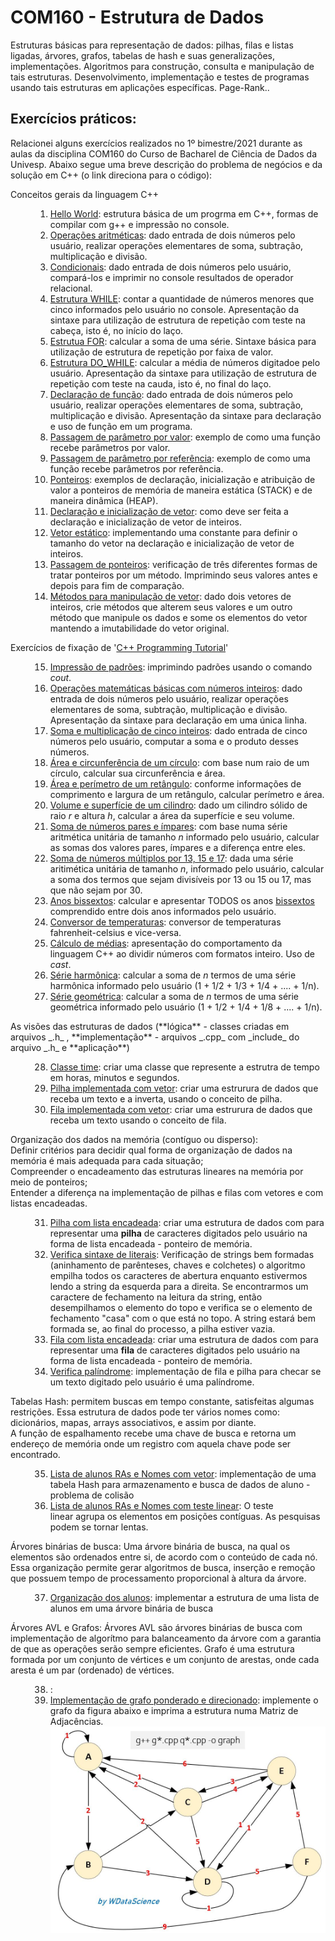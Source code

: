 # COM160 - Estrutura de Dados

Estruturas básicas para representação de dados: pilhas, filas e listas ligadas, árvores, grafos, tabelas de hash e
suas generalizações, implementações. Algoritmos para construção, consulta e manipulação de tais estruturas.
Desenvolvimento, implementação e testes de programas usando tais estruturas em aplicações específicas. Page-Rank.. 

## Exercícios práticos:

Relacionei alguns exercícios realizados no 1º bimestre/2021 durante as aulas da disciplina COM160 do Curso de Bacharel de Ciência de Dados da Univesp. Abaixo segue uma breve descrição do problema de negócios e da solução em C++ (o link direciona para o código):

<dl>
<dt>Conceitos gerais da linguagem C++</dt>
<dd>

1. [Hello World](Sem1/helloworld.cpp): estrutura básica de um progrma em C++, formas de compilar com g++ e impressão no console.
2. [Operações aritméticas](Sem1/operacoes_matematicas.cpp): dado entrada de dois números pelo usuário, realizar operações elementares de soma, subtração, multiplicação e divisão.
3. [Condicionais](Sem1/condicionais.cpp): dado entrada de dois números pelo usuário, compará-los e imprimir no console resultados de operador relacional.
4. [Estrutura WHILE](Sem1/repeticao_while.cpp): contar a quantidade de números menores que cinco informados pelo usuário no console. Apresentação da sintaxe para utilização de estrutura de repetição com teste na cabeça, isto é, no início do laço.
5. [Estrutua FOR](Sem1/repeticao_for.cpp): calcular a soma de uma série. Sintaxe básica para utilização de estrutura de repetição por faixa de valor.
6. [Estrutura DO_WHILE](Sem1/repeticao_do_while.cpp): calcular a média de números digitadoe pelo usuário. Apresentação da sintaxe para utilização de estrutura de repetição com teste na cauda, isto é, no final do laço.
7. [Declaração de função](Sem1/declaracao_funcao.cpp): dado entrada de dois números pelo usuário, realizar operações elementares de soma, subtração, multiplicação e divisão. Apresentação da sintaxe para declaração e uso de função em um programa.
8. [Passagem de parâmetro por valor](Sem1/parametro_valor.cpp): exemplo de como uma função recebe parâmetros por valor.
9. [Passagem de parâmetro por referência](Sem1/parametro_referencia.cpp): exemplo de como uma função recebe parâmetros por referência.
10. [Ponteiros](Sem1/ponteiros.cpp): exemplos de declaração, inicialização e atribuição de valor a ponteiros de memória de maneira estática (STACK)  e de maneira dinâmica (HEAP).
11. [Declaração e inicialização de vetor](Sem1/vetores_bas.cpp): como deve ser feita a declaração e inicialização de vetor de inteiros.
12. [Vetor estático](Sem1/vetores_cte.cpp): implementando uma constante para definir o tamanho do vetor na declaração e inicialização de vetor de inteiros.
13. [Passagem de ponteiros](Sem1/passagem_ponteiro.cpp): verificação de três diferentes formas de tratar ponteiros por um método. Imprimindo seus valores antes e depois para fim de comparação.
14. [Métodos para manipulação de vetor](Sem1/modifica_vetor.cpp): dado dois vetores de inteiros, crie métodos que alterem seus valores e um outro método que manipule os dados e some os elementos do vetor mantendo a imutabilidade do vetor original.
</dd>

<dt>Exercícios de fixação de '<a href= "https://www3.ntu.edu.sg/home/ehchua/programming/cpp/cp0_Introduction.html" target="_blank">C++ Programming Tutorial</a>'</dt>
<dd>

15. [Impressão de padrões](Sem1/PrintPatternX.cpp): imprimindo padrões usando o comando _cout_.
16. [Operações matemáticas básicas com números inteiros](Sem1/Add2Numbers.cpp): dado entrada de dois números pelo usuário, realizar operações elementares de soma, subtração, multiplicação e divisão. Apresentação da sintaxe para declaração em uma única linha. 
17. [Soma e multiplicação de cinco inteiros](Sem1/FiveIntegerArithmetic.cpp): dado entrada de cinco números pelo usuário, computar a soma e o produto desses números.
18. [Área e circunferência de um círculo](Sem1/CircleComputation.cpp): com base num raio de um círculo, calcular sua circunferência e área.
19. [Área e perímetro de um retângulo](Sem1/RetanguleComputation.cpp): conforme informações de comprimento e largura de um retângulo, calcular perímetro e área.
20. [Volume e superfície de um cilindro](Sem1/CylinderComputation.cpp): dado um cilindro sólido de raio _r_ e altura _h_, calcular a área da superfície e seu volume.
21. [Soma de números pares e ímpares](Sem1/SumOddEven.cpp): com base numa série aritmética unitária de tamanho _n_ informado pelo usuário, calcular as somas dos valores pares, ímpares e a diferença entre eles. 
22. [Soma de números múltiplos por 13, 15 e 17](Sem1/SumDivisibleBy13_15_17.cpp): dada uma série aritimética unitária de tamanho _n_, informado pelo usuário, calcular a soma dos termos que sejam divisíveis por 13 ou 15 ou 17, mas que não sejam por 30.
23. [Anos bissextos](Sem1/ShowLeapYears.cpp): calcular e apresentar TODOS os anos [bissextos](https://pt.wikipedia.org/wiki/Ano_bissexto) comprendido entre dois anos informados pelo usuário.
24. [Conversor de temperaturas](Sem1/ConvertTemperature.cpp): conversor de temperaturas fahrenheit-celsius e vice-versa.
25. [Cálculo de médias](Sem1/TestCastingAverage.cpp): apresentação do comportamento da linguagem C++ ao dividir números com formatos inteiro. Uso de _cast_.
26. [Série harmônica](Sem1/HarmonicSeriesSum.cpp): calcular a soma de _n_ termos de uma série harmônica informado pelo usuário (1 + 1/2 + 1/3 + 1/4 + .... + 1/n).
27. [Série geométrica](Sem1/GeometricSeriesSum.cpp): calcular a soma de _n_ termos de uma série geométrica informado pelo usuário (1 + 1/2 + 1/4 + 1/8 + .... + 1/n).
</dd>

<dt>As visões das estruturas de dados (**lógica** - classes criadas em arquivos _.h_ , **implementação** - arquivos _.cpp_ com _include_ do arquivo _.h_ e **aplicação**)</dt>
<dd>

28. [Classe time](Sem2/time_main.cpp): criar uma classe que represente a estrutra de tempo em horas, minutos e segundos.
29. [Pilha implementada com vetor](Sem2/stack_test.cpp): criar uma estrurura de dados que receba um texto e a inverta, usando o conceito de pilha.
30. [Fila implementada com vetor](Sem2/queue_test.cpp): criar uma estrurura de dados que receba um texto usando o conceito de fila.
</dd>

<dt>Organização dos dados na memória (contíguo ou disperso):<br/>
Definir critérios para decidir qual forma de organização de dados na memória é mais adequada para cada situação;<br/>
Compreender o encadeamento das estruturas lineares na memória por meio de ponteiros;<br/>
Entender a diferença na implementação de pilhas e filas com vetores e com listas encadeadas.</dt>
<dd>

31. [Pilha com lista encadeada](Sem3/stack_test.cpp): criar uma estrutura de dados com para representar uma **pilha** de caracteres digitados pelo usuário na forma de lista encadeada - ponteiro de memória.
32. [Verifica sintaxe de literais](Sem3/checkSintaxe.cpp): Verificação de strings bem formadas (aninhamento de parênteses, chaves e colchetes) o algoritmo empilha todos os caracteres de abertura enquanto estivermos lendo a string da esquerda para a direita. Se encontrarmos um caractere de fechamento na leitura da string, então desempilhamos o elemento do topo e verifica se o elemento de fechamento "casa" com o que está no topo. A string estará bem formada se, ao final do processo, a pilha estiver vazia.
33. [Fila com lista encadeada](Sem3/queue_test.cpp): criar uma estrutura de dados com para representar uma **fila** de caracteres digitados pelo usuário na forma de lista encadeada - ponteiro de memória.
34. [Verifica palíndrome](Sem3/palindrome.cpp): implementação de fila e pilha para checar se um texto digitado pelo usuário é uma palíndrome.
</dd>

<dt>Tabelas Hash: permitem buscas em tempo constante, satisfeitas algumas restrições. Essa estrutura de dados pode ter vários nomes como: dicionários, mapas, arrays associativos, e assim por diante.<br />
A função de espalhamento recebe uma chave de busca e retorna um endereço de memória onde um registro com aquela chave pode ser encontrado.</dt>
<dd>

35. [Lista de alunos RAs e Nomes com vetor](Sem4/hash_basic.cpp): implementação de uma tabela Hash para armazenamento e busca de dados de aluno - problema de colisão
36. [Lista de alunos RAs e Nomes com teste linear](Sem4/hash_linear.cpp): O teste linear agrupa os elementos em posições contíguas. As pesquisas podem se tornar lentas.
</dd>

<dt>Árvores binárias de busca: Uma árvore binária de busca, na qual os elementos são ordenados entre si, de acordo com o conteúdo de cada nó. Essa organização permite gerar algoritmos de busca, inserção e remoção que possuem tempo de processamento proporcional à altura da árvore.</dt>
<dd>

37. [Organização dos alunos](Sem5/tree_app.cpp): implementar a estrutura de uma lista de alunos em uma árvore binária de busca
</dd>

<dt>Árvores AVL e Grafos: Árvores AVL são árvores binárias de busca com implementação de algorítmo para balanceamento da árvore com a garantia de que as operações serão sempre eficientes. Grafo é uma estrutura formada por um conjunto de vértices e um conjunto de arestas, onde cada aresta é um par (ordenado) de vértices.</dt>
<dd>

38. [](Sem6/tree_app.cpp): 
39. [Implementação de grafo ponderado e direcionado](Sem6/graph_app.cpp): implemente o grafo da figura abaixo e imprima a estrutura numa Matriz de Adjacências.
<img src="./Sem6/Graph_Sample.JPG" alt="Graph Sample" width="500"></a>
</dd>

</dl>